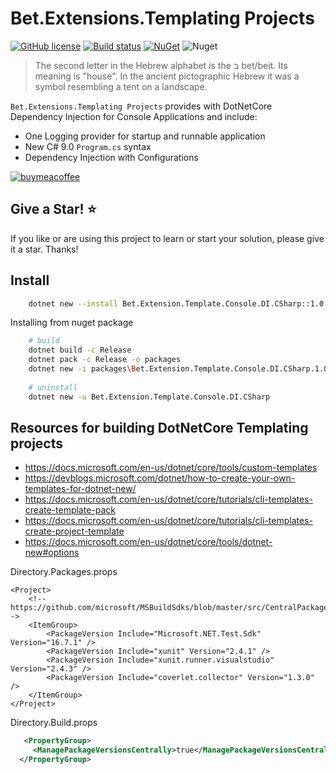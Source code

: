 # Bet.Extensions.Templating Projects

[![GitHub license](https://img.shields.io/badge/license-Apache-blue.svg?style=flat-square)](https://raw.githubusercontent.com/kdcllc/Bet.Extensions.Templating/master/LICENSE)
[![Build status](https://ci.appveyor.com/api/projects/status/14436be6chnyk9dh/branch/master?svg=true)](https://ci.appveyor.com/project/kdcllc/bet-extensions-templating/branch/master)
[![NuGet](https://img.shields.io/nuget/v/Bet.Extension.Template.Console.DI.CSharp.svg)](https://www.nuget.org/packages?q=Bet.Extension.Template.Console.DI.CSharp)
![Nuget](https://img.shields.io/nuget/dt/Bet.Extension.Template.Console.DI.CSharp)


> The second letter in the Hebrew alphabet is the ב bet/beit. Its meaning is "house". In the ancient pictographic Hebrew it was a symbol resembling a tent on a landscape.

`Bet.Extensions.Templating Projects` provides with DotNetCore Dependency Injection for Console Applications and include:

- One Logging provider for startup and runnable application
- New C# 9.0 `Program.cs` syntax
- Dependency Injection with Configurations

[![buymeacoffee](https://www.buymeacoffee.com/assets/img/custom_images/orange_img.png)](https://www.buymeacoffee.com/vyve0og)

## Give a Star! :star:

If you like or are using this project to learn or start your solution, please give it a star. Thanks!

## Install

```bash
    dotnet new --install Bet.Extension.Template.Console.DI.CSharp::1.0.0
```

Installing from nuget package

```bash
    # build 
    dotnet build -c Release
    dotnet pack -c Release -o packages
    dotnet new -i packages\Bet.Extension.Template.Console.DI.CSharp.1.0.2-preview1.nupkg
    
    # uninstall    
    dotnet new -u Bet.Extension.Template.Console.DI.CSharp
```

## Resources for building DotNetCore Templating projects

- https://docs.microsoft.com/en-us/dotnet/core/tools/custom-templates
- https://devblogs.microsoft.com/dotnet/how-to-create-your-own-templates-for-dotnet-new/
- https://docs.microsoft.com/en-us/dotnet/core/tutorials/cli-templates-create-template-pack
- https://docs.microsoft.com/en-us/dotnet/core/tutorials/cli-templates-create-project-template
- https://docs.microsoft.com/en-us/dotnet/core/tools/dotnet-new#options

Directory.Packages.props

```xaml
<Project>
    <!-- https://github.com/microsoft/MSBuildSdks/blob/master/src/CentralPackageVersions/README.md-->
    <ItemGroup>
        <PackageVersion Include="Microsoft.NET.Test.Sdk" Version="16.7.1" />
        <PackageVersion Include="xunit" Version="2.4.1" />
        <PackageVersion Include="xunit.runner.visualstudio" Version="2.4.3" />
        <PackageVersion Include="coverlet.collector" Version="1.3.0" />
    </ItemGroup>
</Project>
```

Directory.Build.props

```xml
   <PropertyGroup>
     <ManagePackageVersionsCentrally>true</ManagePackageVersionsCentrally>
  </PropertyGroup>
```
